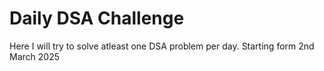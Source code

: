 # Daily DSA Challenge

Here I will try to solve atleast one DSA problem per day.
Starting form 2nd March 2025


